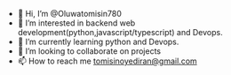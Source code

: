 - 👋 Hi, I’m @Oluwatomisin780
- 👀 I’m interested in backend web development(python,javascript/typescript) and Devops.
- 🌱 I’m currently learning python and Devops.
- 💞️ I’m looking to collaborate on projects
- 📫 How to reach me tomisinoyediran@gmail.com

<!---
Oluwatomisin780/Oluwatomisin780 is a ✨ special ✨ repository because its `README.md` (this file) appears on your GitHub profile.
You can click the Preview link to take a look at your changes.
--->

